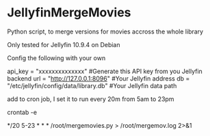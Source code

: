 # JellyfinMergeMovies
Python script, to merge versions for movies accross the whole library

Only tested for Jellyfin 10.9.4 on Debian



Config the following with your own

api_key = "xxxxxxxxxxxxxx"  #Generate this API key from you Jellyfin backend
url = "http://127.0.0.1:8096"  #Your Jellyfin address
db = "/etc/jellyfin/config/data/library.db"  #Your Jellyfin data path


add to cron job, I set it to run every 20m from 5am to 23pm

crontab -e

*/20 5-23 * * * /root/mergemovies.py > /root/mergemov.log 2>&1

